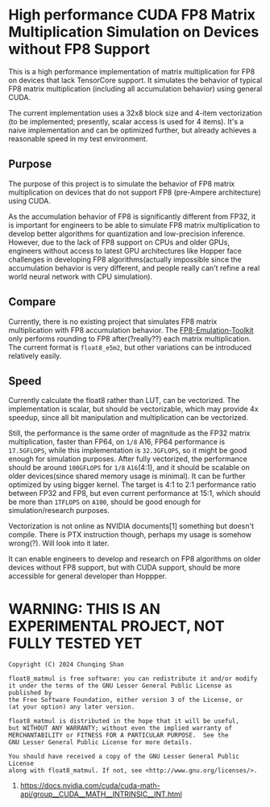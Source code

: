 # High performance CUDA FP8 Matrix Multiplication Simulation on Devices without FP8 Support

This is a high performance implementation of matrix multiplication for FP8 on devices that lack
TensorCore support. It simulates the behavior of typical FP8 matrix multiplication (including all accumulation behavior)
using general CUDA.

The current implementation uses a 32x8 block size and 4-item vectorization (to be implemented; presently, scalar
access is used for 4 items). It's a naive implementation and can be optimized further, but already achieves a reasonable
speed in my test environment.


## Purpose

The purpose of this project is to simulate the behavior of FP8 matrix multiplication on devices that do not support FP8
(pre-Ampere architecture) using CUDA.

As the accumulation behavior of FP8 is significantly different from FP32, it is important for engineers to be able to simulate FP8 matrix
multiplication to develop better algorithms for quantization and low-precision inference. However, due to the lack
of FP8 support on CPUs and older GPUs, engineers without access to latest GPU architectures
like Hopper face challenges in developing FP8 algorithms(actually impossible since the accumulation behavior is very
different, and people really can't refine a real world neural network with CPU simulation).

## Compare

Currently, there is no existing project that simulates FP8 matrix multiplication with FP8 accumulation behavior. 
The [FP8-Emulation-Toolkit](https://github.com/IntelLabs/FP8-Emulation-Toolkit) only performs rounding to FP8 after(?really??)
each matrix multiplication. The current format is `float8_e5m2`, but other variations can be introduced relatively easily.

## Speed

Currently calculate the float8 rather than LUT, can be vectorized. The implementation is scalar, but should be
vectorizable, which may provide 4x speedup, since all bit manipulation and multiplication can be vectorized.

Still, the performance is the same order of magnitude as the FP32 matrix multiplication, faster than FP64,
on `1/8` A16, FP64 performance is `17.5GFLOPS`, while this implementation is `32.3GFLOPS`, so it might be good
enough for simulation purposes. After fully vectorized, the performance should be around `100GFLOPS` for `1/8` `A16`(4:1),
and it should be scalable on older devices(since shared memory usage is minimal). It can be further optimized by
using bigger kernel. The target is 4:1 to 2:1 performance ratio between FP32 and FP8, but even current performance
at 15:1, which should be more than `1TFLOPS` on `A100`, should be good enough for simulation/research purposes.

Vectorization is not online as NVIDIA documents[1] something but doesn't compile. There is PTX instruction though,
perhaps my usage is somehow wrong(?). Will look into it later.

It can enable engineers to develop and research on FP8 algorithms on older devices without FP8 support, but with
CUDA support, should be more accessible for general developer than Hoppper.

# WARNING: THIS IS AN EXPERIMENTAL PROJECT, NOT FULLY TESTED YET

```
Copyright (C) 2024 Chunqing Shan

float8_matmul is free software: you can redistribute it and/or modify
it under the terms of the GNU Lesser General Public License as published by
the Free Software Foundation, either version 3 of the License, or
(at your option) any later version.

float8_matmul is distributed in the hope that it will be useful,
but WITHOUT ANY WARRANTY; without even the implied warranty of
MERCHANTABILITY or FITNESS FOR A PARTICULAR PURPOSE.  See the
GNU Lesser General Public License for more details.

You should have received a copy of the GNU Lesser General Public License
along with float8_matmul. If not, see <http://www.gnu.org/licenses/>.
```

1. https://docs.nvidia.com/cuda/cuda-math-api/group__CUDA__MATH__INTRINSIC__INT.html